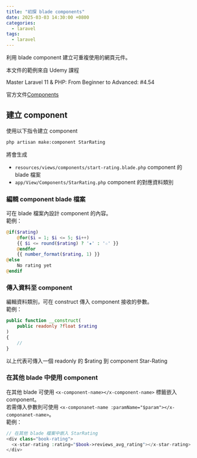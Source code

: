```yaml
---
title: "初探 blade components"
date: 2025-03-03 14:30:00 +0800
categories: 
  - laravel
tags:
  - laravel
---
```


利用 blade component 建立可重複使用的網頁元件。

本文件的範例來自 Udemy 課程

Master Laravel 11 & PHP: From Beginner to Advanced: \#4.54

官方文件[Components](https://laravel.com/docs/11.x/blade#components)

## 建立 component

使用以下指令建立 component

```bash
php artisan make:component StarRating
```

將會生成

- `resources/views/components/start-rating.blade.php` component 的 blade 檔案
- `app/View/Components/StarRating.php` component 的對應資料類別

### 編輯 component blade 檔案

可在 blade 檔案內設計 component 的內容。  
範例：

```php
@if($rating)
    @for($i = 1; $i <= 5; $i++)
    {{ $i <= round($rating) ? '★' : '☆' }}
    @endfor
    {{ number_format($rating, 1) }}
@else
    No rating yet
@endif
```

### 傳入資料至 component

編輯資料類別，可在 construct 傳入 component 接收的參數。  
範例：

```php
public function __construct(
    public readonly ?float $rating
)
{
    //
}
```

以上代表可傳入一個 readonly 的 $rating 到 component Star-Rating

### 在其他 blade 中使用 component

在其他 blade 可使用 `<x-component-name></x-component-name>` 標籤嵌入 component。  
若需傳入參數則可使用 `<x-componanet-name :paramName="$param"></x-componanet-name>`。  
範例：

```php
// 在其他 blade 檔案中嵌入 StarRating
<div class="book-rating">
  <x-star-rating :rating="$book->reviews_avg_rating"></x-star-rating>
</div>
```
